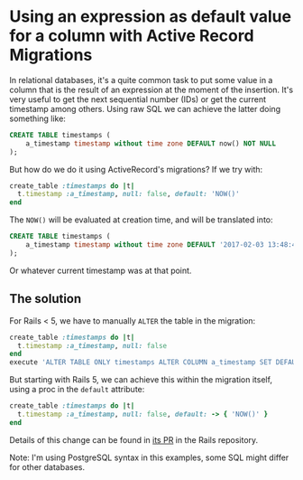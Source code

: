 # Using an expression as default value for a column with Active Record Migrations

In relational databases, it's a quite common task to put some value in a column that is the result of an expression at the moment of the insertion. It's very useful to get the next sequential number (IDs) or get the current timestamp among others. Using raw SQL we can achieve the latter doing something like:

```sql
CREATE TABLE timestamps (
    a_timestamp timestamp without time zone DEFAULT now() NOT NULL
);
```

But how do we do it using ActiveRecord's migrations?
If we try with:

```ruby
create_table :timestamps do |t|
  t.timestamp :a_timestamp, null: false, default: 'NOW()'
end
```

The `NOW()` will be evaluated at creation time, and will be translated into:

```sql
CREATE TABLE timestamps (
    a_timestamp timestamp without time zone DEFAULT '2017-02-03 13:48:43.796235' NOT NULL
);
```

Or whatever current timestamp was at that point.

## The solution

For Rails < 5, we have to manually `ALTER` the table in the migration:

```ruby
create_table :timestamps do |t|
  t.timestamp :a_timestamp, null: false
end
execute 'ALTER TABLE ONLY timestamps ALTER COLUMN a_timestamp SET DEFAULT NOW()'
```

But starting with Rails 5, we can achieve this within the migration itself, using a proc in the `default` attribute:

```ruby
create_table :timestamps do |t|
  t.timestamp :a_timestamp, null: false, default: -> { 'NOW()' }
end
```

Details of this change can be found in [its PR](https://github.com/rails/rails/pull/20005/files) in the Rails repository.

Note: I'm using PostgreSQL syntax in this examples, some SQL might differ for other databases.
